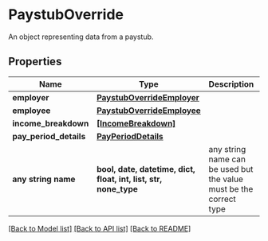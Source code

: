 # PaystubOverride

An object representing data from a paystub.

## Properties
Name | Type | Description | Notes
------------ | ------------- | ------------- | -------------
**employer** | [**PaystubOverrideEmployer**](PaystubOverrideEmployer.md) |  | [optional] 
**employee** | [**PaystubOverrideEmployee**](PaystubOverrideEmployee.md) |  | [optional] 
**income_breakdown** | [**[IncomeBreakdown]**](IncomeBreakdown.md) |  | [optional] 
**pay_period_details** | [**PayPeriodDetails**](PayPeriodDetails.md) |  | [optional] 
**any string name** | **bool, date, datetime, dict, float, int, list, str, none_type** | any string name can be used but the value must be the correct type | [optional]

[[Back to Model list]](../README.md#documentation-for-models) [[Back to API list]](../README.md#documentation-for-api-endpoints) [[Back to README]](../README.md)



